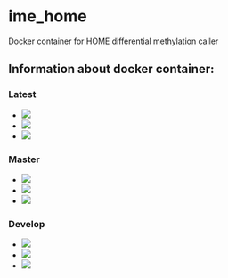 # ime_home
Docker container for HOME differential methylation caller

## Information about docker container:
### Latest
- [![](https://images.microbadger.com/badges/image/greatfireball/ime_home:latest.svg)](https://microbadger.com/images/greatfireball/ime_home "Get your own image badge on microbadger.com")
- [![](https://images.microbadger.com/badges/version/greatfireball/ime_home:latest.svg)](https://microbadger.com/images/greatfireball/ime_home "Get your own version badge on microbadger.com")
- [![](https://images.microbadger.com/badges/commit/greatfireball/ime_home:latest.svg)](https://microbadger.com/images/greatfireball/ime_home "Get your own commit badge on microbadger.com")

### Master
- [![](https://images.microbadger.com/badges/image/greatfireball/ime_home:master.svg)](https://microbadger.com/images/greatfireball/ime_home:master "Get your own image badge on microbadger.com")
- [![](https://images.microbadger.com/badges/version/greatfireball/ime_home:master.svg)](https://microbadger.com/images/greatfireball/ime_home:master "Get your own version badge on microbadger.com")
- [![](https://images.microbadger.com/badges/commit/greatfireball/ime_home:master.svg)](https://microbadger.com/images/greatfireball/ime_home:master "Get your own commit badge on microbadger.com")

### Develop
- [![](https://images.microbadger.com/badges/image/greatfireball/ime_home:develop.svg)](https://microbadger.com/images/greatfireball/ime_home:develop "Get your own image badge on microbadger.com")
- [![](https://images.microbadger.com/badges/version/greatfireball/ime_home:develop.svg)](https://microbadger.com/images/greatfireball/ime_home:develop "Get your own version badge on microbadger.com")
- [![](https://images.microbadger.com/badges/commit/greatfireball/ime_home:develop.svg)](https://microbadger.com/images/greatfireball/ime_home:develop "Get your own commit badge on microbadger.com")